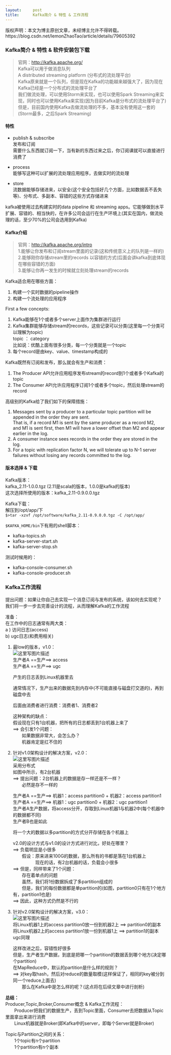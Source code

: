 ```yaml
---
layout:     post
title:      Kafka简介 & 特性 & 工作流程
---
```

<div id="article_content" class="article_content clearfix csdn-tracking-statistics" data-pid="blog" data-mod="popu_307" data-dsm="post">
								<div class="article-copyright">
					版权声明：本文为博主原创文章，未经博主允许不得转载。					https://blog.csdn.net/lemonZhaoTao/article/details/79605392				</div>
								            <div id="content_views" class="markdown_views prism-github-gist">
							<!-- flowchart 箭头图标 勿删 -->
							<svg xmlns="http://www.w3.org/2000/svg" style="display: none;"><path stroke-linecap="round" d="M5,0 0,2.5 5,5z" id="raphael-marker-block" style="-webkit-tap-highlight-color: rgba(0, 0, 0, 0);"></path></svg>
							<h3 id="kafka简介-特性-软件安装包下载">Kafka简介 &amp; 特性 &amp; 软件安装包下载</h3>

<blockquote>
  <p>官网：<a href="http://kafka.apache.org/" rel="nofollow">http://kafka.apache.org/</a> <br>
  Kafka可以用于做消息队列 <br>
  A distributed streaming platform (分布式的流处理平台) <br>
  Kafka原来就是一个队列，但是现在Kafka的功能越来越强大了，因为现在Kafka已经是一个分布式的流处理平台了 <br>
  我们做流处理，可以使用Storm来实现，也可以使用Spark Streaming来实现，同时也可以使用Kafka来实现(因为目前Kafka是分布式的流处理平台了) <br>
  但是，目前国内使用Kafka去做流处理的不多，基本没有使用这一套的(Storm最多，之后Spark Streaming)</p>
</blockquote>



<h4 id="特性">特性</h4>

<ul>
<li><p>publish &amp; subscribe <br>
发布和订阅 <br>
需要什么东西就订阅一下，当有新的东西过来之后，你订阅课就可以直接进行消费了</p></li>
<li><p>process <br>
能够写这种可以扩展的流处理应用程序，去做实时的流处理</p></li>
<li><p>store <br>
流数据能够存储进来，以安全(这个安全包括好几个方面，比如数据丢不丢失等)、分布式、多副本、容错的这些方式存储进来</p></li>
</ul>

<p>kafka被使用过去构建实时的data pipeline 和 streaming apps。它能够做到水平扩展、容错的、相当快的，在许多公司会运行在生产环境上(其实在国内，做流处理的话，至少70%的公司会选用到Kafka)</p>



<h4 id="kafka介绍">Kafka介绍</h4>

<blockquote>
  <p>官网：<a href="http://kafka.apache.org/intro" rel="nofollow">http://kafka.apache.org/intro</a> <br>
  1.能够让你发布和订阅stream里面的记录(这和传统意义上的队列是一样的) <br>
  2.能够刚你存储stream里的records 以容错的方式(后面会讲kafka到底体现在哪些容错的方面) <br>
  3.能够让你再一发生的时候就立刻处理stream的records</p>
</blockquote>

<p>Kafka适合用在哪些方面：</p>

<ol>
<li>构建一个实时数据的pipeline操作</li>
<li>构建一个流处理的应用程序</li>
</ol>

<p>First a few concepts:</p>

<ol>
<li>Kafka能够在1个或者多个server上面作为集群进行运行</li>
<li>Kafka集群能够存储stream的records，这些记录可以分类(这里每一个分类可以理解为topic) <br>
topic ： category <br>
比如说：优酷上面有很多分类，每一个分类就是一个topic</li>
<li>每个record是由key、value、timestamp构成的</li>
</ol>

<p>Kafka既然有订阅和发布，那么就会有生产和消费：</p>

<ol>
<li>The Producer API允许应用程序发布stream的record到1个或者多个Kafka的topic</li>
<li>The Consumer API允许应用程序订阅1个或者多个topic，然后处理stream的record</li>
</ol>

<p>高级别的Kafka给了我们如下的保障措施：</p>

<ol>
<li>Messages sent by a producer to a particular topic partition will be appended in the order they are sent.  <br>
That is, if a record M1 is sent by the same producer as a record M2,  <br>
and M1 is sent first, then M1 will have a lower offset than M2 and appear earlier in the log.</li>
<li>A consumer instance sees records in the order they are stored in the log.</li>
<li>For a topic with replication factor N, we will tolerate up to N-1 server failures without losing any records committed to the log.</li>
</ol>



<h4 id="版本选择-下载">版本选择 &amp; 下载</h4>

<p>Kafka版本： <br>
kafka_2.11-1.0.0.tgz (2.11是scala的版本，1.0.0是kafka的版本) <br>
这次选择所使用的版本：kafka_2.11-0.9.0.0.tgz</p>

<p>Kafka下载： <br>
解压到/opt/app/下 <br>
<code>$&gt;tar -xzvf /opt/software/kafka_2.11-0.9.0.0.tgz -C /opt/app/</code></p>

<p><code>$KAFKA_HOME/bin</code>下有用的shell脚本：</p>

<ul>
<li>kafka-topics.sh</li>
<li>kafka-server-start.sh</li>
<li>kafka-server-stop.sh</li>
</ul>

<p>测试时候用的：</p>

<ul>
<li>kafka-console-consumer.sh</li>
<li>kafka-console-producer.sh</li>
</ul>



<h3 id="kafka工作流程">Kafka工作流程</h3>

<p>提出问题：如果让你自己去实现一个消息订阅与发布的系统，该如何去实现呢？ <br>
我们将一步一步去完善设计的流程，从而理解Kafka的工作流程</p>

<p>准备： <br>
在工作中的日志通常有两大类： <br>
a ) 访问日志(access) <br>
b)  ugc日志(和费用相关)</p>

<ol>
<li><p>最low的版本，v1.0： <br>
<img src="//img-blog.csdn.net/2018031822065677?watermark/2/text/Ly9ibG9nLmNzZG4ubmV0L2xlbW9uWmhhb1Rhbw==/font/5a6L5L2T/fontsize/400/fill/I0JBQkFCMA==/dissolve/70" alt="这里写图片描述" title=""> <br>
生产者A  ==生产==&gt;  access <br>
生产者A  ==生产==&gt;  ugc</p>

<p>产生的日志丢到Linux机器里去</p>

<p>通常情况下，生产出来的数据先到内存中(不可能直接与磁盘打交道的)，再到磁盘中去</p>

<p>后面由消费者进行消费：消费者1、消费者2</p>

<p>这种架构的缺点： <br>
假设现在只有1台机器，把所有的日志都丢到1台机器上来了 <br>
==&gt; 会引发1个问题： <br>
　　如果数据非常大，会怎么办？ <br>
　　机器肯定是扛不住的</p></li>
<li><p>针对v1.0架构设计的解决方案，v2.0： <br>
<img src="//img-blog.csdn.net/2018031822071826?watermark/2/text/Ly9ibG9nLmNzZG4ubmV0L2xlbW9uWmhhb1Rhbw==/font/5a6L5L2T/fontsize/400/fill/I0JBQkFCMA==/dissolve/70" alt="这里写图片描述" title=""> <br>
采用分布式 <br>
如图中所示，有2台机器 <br>
==&gt; 提出问题：2台机器上的数据是存一样还是不一样？ <br>
　　必然是存不一样的</p>

<p>生产者A  ==生产==&gt;  机器1：access partition0 + 机器2：access partition1 <br>
生产者A  ==生产==&gt;  机器1：ugc partition0    + 机器2：ugc partition1 <br>
生产者A生产数据，将access分开，存取到Linux机器1与机器2中(每个机器中的数据都不同) <br>
生产者B也是如此</p>

<p>将一个大的数据以多partition的方式分开存储在各个机器上</p>

<p>v2.0的设计方式与v1.0的设计方式进行对比，好处在哪里？ <br>
==&gt; 负载明显是小很多 <br>
　　假设：原来进来100G的数据，那么所有的书都是落在1台机器上 <br>
　　　　　现在的话，有2台机器的话，负载会小很多 <br>
==&gt; 但是，同样带来了1个问题： <br>
　　存在着单点的问题 <br>
　　虽然，我们将1份数据拆成了多partition组成的 <br>
　　但是，我们的每份数据都是单partition的(如图，partition0只有在1个地方有，partition1也是) <br>
    ==&gt; 因此，这种方式仍然是不行的</p></li>
<li><p>针对v2.0架构设计的解决方案，v3.0： <br>
<img src="//img-blog.csdn.net/20180318220740222?watermark/2/text/Ly9ibG9nLmNzZG4ubmV0L2xlbW9uWmhhb1Rhbw==/font/5a6L5L2T/fontsize/400/fill/I0JBQkFCMA==/dissolve/70" alt="这里写图片描述" title=""> <br>
将Linux机器1上的access partition0放一份到机器2上 ==&gt; partition0的副本 <br>
将Linux机器2上的access partition1放一份到机器1上 ==&gt; partition1的副本 <br>
ugc同理</p>

<p>这样改进之后，容错性好很多 <br>
但是，生产者生产数据，到底是把哪一个partition的数据丢到哪个地方(决定哪个partition) <br>
在MapReduce中，默认的partition是什么样的规则？ <br>
==&gt; 对key取hash，然后对reduce的数量取模(这样保证了，相同的key被分到同一个reduce上面去) <br>
　　那么在Kafka中是怎么样的呢？(这点将在后续文章中进行剖析)</p></li>
</ol>

<p><strong>总结：</strong> <br>
Producer,Topic,Broker,Consumer概念 &amp; Kafka工作流程： <br>
　　Producer把我们的数据生产，丢到Topic里面，Consumer去把数据从Topic里面拿出来进行消费 <br>
　　Linux机器就是Broker(即Kafka中的server，即每个Server就是Broker)</p>

<p>Topic与Partition之间的关系： <br>
　　1个topic有n个partition <br>
　　1个partition有n个副本</p>            </div>
						<link href="https://csdnimg.cn/release/phoenix/mdeditor/markdown_views-9e5741c4b9.css" rel="stylesheet">
                </div>
